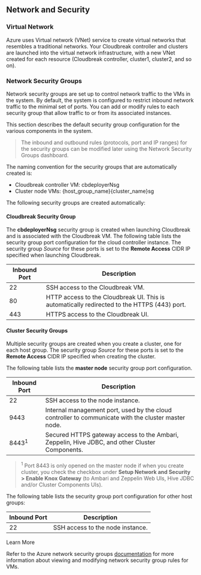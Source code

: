 
## Network and Security

### Virtual Network

Azure uses Virtual network (VNet) service to create virtual networks that resembles a traditional networks. Your Cloudbreak controller and clusters are launched into the virtual network infrastructure, with a new VNet created for each resource (Cloudbreak controller, cluster1, cluster2, and so on).

### Network Security Groups

Network security groups are set up to control network traffic to the VMs in the system. By default, the system is configured to restrict inbound network traffic to the minimal set of ports. You can add or modify rules to each security group that allow traffic to or from its associated instances.

This section describes the default security group configuration for the various components in the system.

> The inbound and outbound rules (protocols, port and IP ranges) for the security groups can be modified later using the Network Security Groups dashboard.

The naming convention for the security groups that are automatically created is:

* Cloudbreak controller VM: cbdeployerNsg
* Cluster node VMs: {host_group_name}{cluster_name}sg

The following security groups are created automatically:

#### Cloudbreak Security Group

The **cbdeployerNsg** security group is created when launching  Cloudbreak and is associated with the Cloudbreak VM. The following table lists the security group port configuration for the cloud controller instance.
The security group *Source* for these ports is set to the **Remote Access** CIDR IP specified when
launching Cloudbreak.

| Inbound Port | Description |
|---|---|
| 22 | SSH access to the Cloudbreak VM. |
| 80 | HTTP access to the Cloudbreak UI. This is automatically redirected to the HTTPS (443) port. |
| 443 | HTTPS access to the Cloudbreak UI. |


#### Cluster Security Groups

Multiple security groups are created when you create a cluster, one for each host group. The
security group *Source* for these ports is set to the **Remote Access** CIDR IP specified when creating the cluster.

The following table lists the **master node** security group port configuration.

| Inbound Port | Description |
|---|---|
| 22 | SSH access to the node instance. |
| 9443 | Internal management port, used by the cloud controller to communicate with the cluster master node. |
| 8443<sup>1</sup> | Secured HTTPS gateway access to the Ambari, Zeppelin, Hive JDBC, and other Cluster Components. |

> <sup>1</sup> Port 8443 is only opened on the master node if when you create cluster, you check the checkbox under **Setup Network and Security > Enable Knox Gateway** (to Ambari and Zeppelin Web UIs, Hive JDBC and/or Cluster Components UIs).

The following table lists the security group port configuration for other host groups:

| Inbound Port | Description |
|---|---|
| 22 | SSH access to the node instance. |


<div class="note">
    <p class="first admonition-title">Learn More</p>
    <p class="last">
Refer to the Azure network security groups <a href="https://docs.microsoft.com/en-us/azure/virtual-network/virtual-networks-nsg" target="_blank"> documentation</a>
for more information about viewing and modifying network security group rules for VMs.
    </p>
</div>
